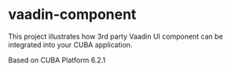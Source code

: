 # vaadin-component
This project illustrates how 3rd party Vaadin UI component can be integrated into your CUBA application.

Based on CUBA Platform 6.2.1
